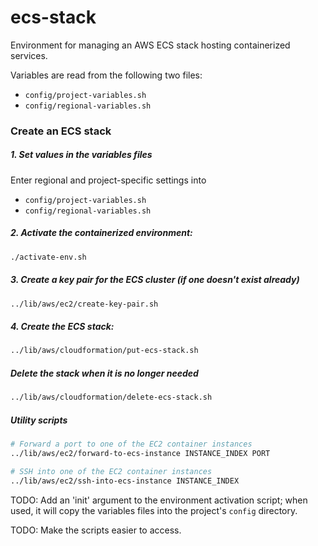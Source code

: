 # ecs-stack

Environment for managing an AWS ECS stack hosting containerized services.

Variables are read from the following two files:
- `config/project-variables.sh`
- `config/regional-variables.sh`

### Create an ECS stack

##### 1. Set values in the variables files

Enter regional and project-specific settings into
- `config/project-variables.sh`
- `config/regional-variables.sh`

##### 2. Activate the containerized environment:

```bash
./activate-env.sh
```

##### 3. Create a key pair for the ECS cluster (if one doesn't exist already)

```bash
../lib/aws/ec2/create-key-pair.sh
```

##### 4. Create the ECS stack:

```bash
../lib/aws/cloudformation/put-ecs-stack.sh
```

##### Delete the stack when it is no longer needed

```bash
../lib/aws/cloudformation/delete-ecs-stack.sh
```

##### Utility scripts

```bash
# Forward a port to one of the EC2 container instances
../lib/aws/ec2/forward-to-ecs-instance INSTANCE_INDEX PORT

# SSH into one of the EC2 container instances
../lib/aws/ec2/ssh-into-ecs-instance INSTANCE_INDEX
```


TODO: Add an 'init' argument to the environment activation script; when used, it will copy
the variables files into the project's `config` directory. 

TODO: Make the scripts easier to access.
